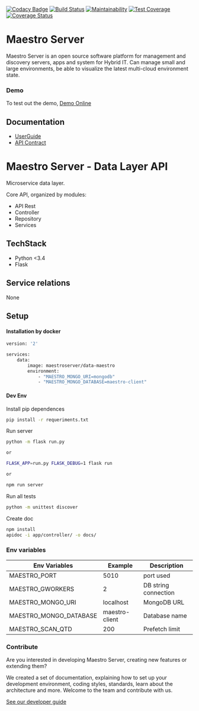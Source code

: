 [![Codacy Badge](https://api.codacy.com/project/badge/Grade/d8b11776962a4867a491c7a039c250ec)](https://www.codacy.com/app/maestro/data-app?utm_source=github.com&amp;utm_medium=referral&amp;utm_content=maestro-server/data-app&amp;utm_campaign=Badge_Grade)
[![Build Status](https://travis-ci.org/maestro-server/data-app.svg?branch=master)](https://travis-ci.org/maestro-server/data-app)
[![Maintainability](https://api.codeclimate.com/v1/badges/0d6930d08ca210a9e46e/maintainability)](https://codeclimate.com/github/maestro-server/data-app/maintainability)
[![Test Coverage](https://api.codeclimate.com/v1/badges/0d6930d08ca210a9e46e/test_coverage)](https://codeclimate.com/github/maestro-server/data-app/test_coverage)
[![Coverage Status](https://coveralls.io/repos/github/maestro-server/data-app/badge.svg?branch=master)](https://coveralls.io/github/maestro-server/data-app?branch=master)

# Maestro Server #

Maestro Server is an open source software platform for management and discovery servers, apps and system for Hybrid IT. Can manage small and large environments, be able to visualize the latest multi-cloud environment state.

### Demo ###
To test out the demo, [Demo Online](http://demo.maestroserver.io "Demo Online")

## Documentation ##
* [UserGuide](http://docs.maestroserver.io/en/latest/userguide/cloud_inventory/inventory.html "User Guide")
* [API Contract](https://maestro-server.github.io/data-app/ "API Contract")

# Maestro Server - Data Layer API #

Microservice data layer.

Core API, organized by modules:

* API Rest
* Controller
* Repository
* Services

## TechStack ##
* Python <3.4
* Flask

## Service relations ##
None

## Setup #

#### Installation by docker ####

```bash
version: '2'

services:
    data:
        image: maestroserver/data-maestro
        environment:
            - "MAESTRO_MONGO_URI=mongodb"
            - "MAESTRO_MONGO_DATABASE=maestro-client"
```

#### Dev Env ####

Install pip dependences
```bash
pip install -r requeriments.txt
```

Run server
```bash
python -m flask run.py

or

FLASK_APP=run.py FLASK_DEBUG=1 flask run

or 

npm run server
```

Run all tests 
```bash
python -m unittest discover
```

Create doc
```bash
npm install
apidoc -i app/controller/ -o docs/
```

### Env variables ###

| Env Variables                | Example                  | Description                        |
|------------------------------|--------------------------|------------------------------------|
| MAESTRO_PORT                 | 5010                     | port used                          |
| MAESTRO_GWORKERS             | 2 | DB string connection | Gunicorn multi process             |
| MAESTRO_MONGO_URI            | localhost                | MongoDB URL                        |
| MAESTRO_MONGO_DATABASE       | maestro-client           | Database name                      |
| MAESTRO_SCAN_QTD             | 200                      | Prefetch limit                     |


### Contribute ###

Are you interested in developing Maestro Server, creating new features or extending them?

We created a set of documentation, explaining how to set up your development environment, coding styles, standards, learn about the architecture and more. Welcome to the team and contribute with us.

[See our developer guide](http://docs.maestroserver.io/en/latest/contrib.html)
